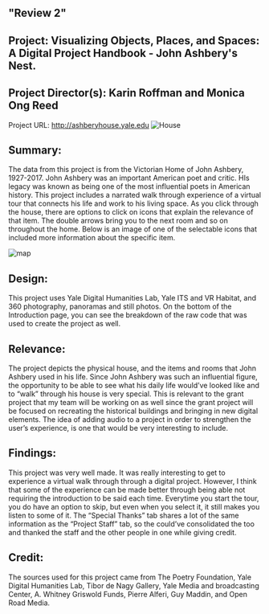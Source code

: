 ## "Review 2"
## Project: Visualizing Objects, Places, and Spaces: A Digital Project Handbook - John Ashbery's Nest.

## Project Director(s): Karin Roffman and Monica Ong Reed 

Project URL: http://ashberyhouse.yale.edu
![House](https://sophbaxt.github.io/sophia-baxter-CNU/images/Nest.png)
## Summary:

The data from this project is from the Victorian Home of John Ashbery, 1927-2017.  John Ashbery was an important American poet and critic. HIs legacy was known as being one of the most influential poets in American history. This project includes a narrated walk through experience of a virtual tour that connects his life and work to his living space. As you click through the house, there are options to click on icons that explain the relevance of that item. The double arrows bring you to the next room and so on throughout the home.  Below is an image of one of the selectable icons that included more information about the specific item. 

![map](https://sophbaxt.github.io/sophia-baxter-CNU/images/Nest.png)

## Design: 

This project uses Yale Digital Humanities Lab, Yale ITS and VR Habitat, and 360 photography, panoramas and still photos. On the bottom of the Introduction page, you can see the breakdown of the raw code that was used to create the project as well. 
 
## Relevance: 

The project depicts the physical house, and the items and rooms that John Ashbery used in his life. Since John Ashbery was such an influential figure, the opportunity to be able to see what his daily life would’ve looked like and to “walk” through his house is very special. This is relevant to the grant project that my team will be working on as well since the grant project will be focused on recreating the historical buildings and bringing in new digital elements. The idea of adding audio to a project in order to strengthen the user’s experience, is one that would be very interesting to include.

## Findings: 
This project was very well made. It was really interesting to get to experience a virtual walk through through a digital project. However, I think that some of the experience can be made better through being able not requiring the introduction to be said each time. Everytime you start the tour, you do have an option to skip, but even when you select it, it still makes you listen to some of it. The “Special Thanks” tab shares a lot of the same information as the “Project Staff” tab, so the could’ve consolidated the too and thanked the staff and the other people in one while giving credit.

## Credit: 

The sources used for this project came from The Poetry Foundation, Yale Digital Humanities Lab, Tibor de Nagy Gallery, Yale Media and broadcasting Center, A. Whitney Griswold Funds, Pierre Alferi, Guy Maddin, and Open Road Media.





